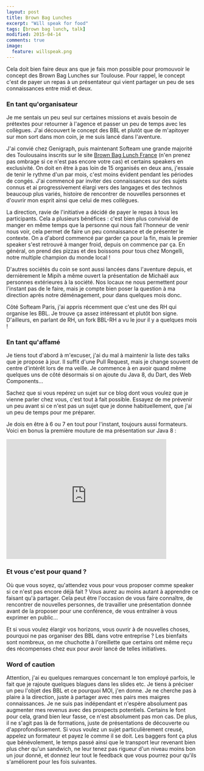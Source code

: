 ```yaml
---
layout: post
title: Brown Bag Lunches
excerpt: "Will speak for food"
tags: [brown bag lunch, talk]
modified: 2015-04-14
comments: true
image:
  feature: willspeak.png
---
```


Cela doit bien faire deux ans que je fais mon possible pour promouvoir le concept des Brown Bag Lunches sur Toulouse. Pour rappel, le concept c'est de payer un repas à un présentateur qui vient partager un peu de ses connaissances entre midi et deux.

### En tant qu'organisateur

Je me sentais un peu seul sur certaines missions et avais besoin de prétextes pour retourner à l'agence et passer un peu de temps avec les collègues. J'ai découvert le concept des BBL et plutôt que de m'apitoyer sur mon sort dans mon coin, je me suis lancé dans l'aventure.

J'ai convié chez Genigraph, puis maintenant Softeam une grande majorité des Toulousains inscrits sur le site [Brown Bag Lunch France](http://www.brownbaglunch.fr/) (n'en prenez pas ombrage si ce n'est pas encore votre cas) et certains speakers en exclusivité. On doit en être à pas loin de 15 organisés en deux ans, j'essaie de tenir le rythme d'un par mois, c'est moins évident pendant les périodes de congés. J'ai commencé par inviter des connaissances sur des sujets connus et ai progressivement élargi vers des langages et des technos beaucoup plus variés, histoire de rencontrer de nouvelles personnes et d'ouvrir mon esprit ainsi que celui de mes collègues.

La direction, ravie de l'initiative a décidé de payer le repas à tous les participants. Cela a plusieurs bénéfices : c'est bien plus convivial de manger en même temps que la personne qui nous fait l'honneur de venir nous voir, cela permet de faire un peu connaissance et de présenter le contexte. On a d'abord commencé par garder ça pour la fin, mais le premier speaker s'est retrouvé à manger froid, depuis on commence par ça. En général, on prend des pizzas et des boissons pour tous chez Mongelli, notre multiple champion du monde local !

D'autres sociétés du coin se sont aussi lancées dans l'aventure depuis, et dernièrement le Mipih a même ouvert la présentation de Michaël aux personnes extérieures à la société. Nos locaux ne nous permettent pour l'instant pas de le faire, mais je compte bien poser la question à ma direction après notre déménagement, pour dans quelques mois donc.

Côté Softeam Paris, j'ai appris récemment que c'est une des RH qui organise les BBL. Je trouve ça assez intéressant et plutôt bon signe. D'ailleurs, en parlant de RH, un fork BBL-RH a vu le jour il y a quelques mois !

### En tant qu'affamé

Je tiens tout d'abord à m'excuser, j'ai du mal à maintenir la liste des talks que je propose à jour. Il suffit d'une Pull Request, mais je change souvent de centre d'intérêt lors de ma veille. Je commence à en avoir quand même quelques uns de côté désormais si on ajoute du Java 8, du Dart, des Web Components...

Sachez que si vous repérez un sujet sur ce blog dont vous voulez que je vienne parler chez vous, c'est tout à fait possible. Essayez de me prévenir un peu avant si ce n'est pas un sujet que je donne habituellement, que j'ai un peu de temps pour me préparer.

Je dois en être à 6 ou 7 en tout pour l'instant, toujours aussi formateurs. Voici en bonus la première mouture de ma présentation sur Java 8 :

<iframe width="420" height="315" src="https://www.youtube.com/embed/uhemqNg1PfM" frameborder="0" allowfullscreen></iframe>

### Et vous c'est pour quand ?

Où que vous soyez, qu'attendez vous pour vous proposer comme speaker si ce n'est pas encore déjà fait ? Vous aurez au moins autant à apprendre ce faisant qu'à partager. Cela peut être l'occasion de vous faire connaître, de rencontrer de nouvelles personnes, de travailler une présentation donnée avant de la proposer pour une conférence, de vous entraîner à vous exprimer en public...

Et si vous voulez élargir vos horizons, vous ouvrir à de nouvelles choses, pourquoi ne pas organiser des BBL dans votre entreprise ? Les bienfaits sont nombreux, on me chuchotte à l'oreillette que certains ont même reçu des récompenses chez eux pour avoir lancé de telles initiatives.

### Word of caution

Attention, j'ai eu quelques remarques concernant le ton employé parfois, le fait que je rajoute quelques blagues dans les slides etc. Je tiens à préciser un peu l'objet des BBL et ce pourquoi MOI, j'en donne. Je ne cherche pas à plaire à la direction, juste à partager avec mes pairs mes maigres connaissances. Je ne suis pas indépendant et n'espère absolument pas augmenter mes revenus avec des prospects potentiels. Certains le font pour cela, grand bien leur fasse, ce n'est absolument pas mon cas.
De plus, il ne s'agit pas là de formations, juste de présentations de découverte ou d'approfondissement. Si vous voulez un sujet particulièrement creusé, appelez un formateur et payez le comme il se doit. Les baggers font ça plus que bénévolement, le temps passé ainsi que le transport leur revenant bien plus cher qu'un sandwich, ne leur tenez pas rigueur d'un niveau moins bon un jour donné, et donnez leur tout le feedback que vous pourrez pour qu'ils s'améliorent pour les fois suivantes.
